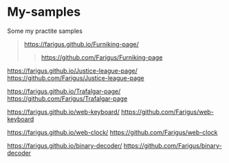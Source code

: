 # My-samples
Some my practite samples


> https://farigus.github.io/Furniking-page/
>> https://github.com/Farigus/Furniking-page

https://farigus.github.io/Justice-league-page/
https://github.com/Farigus/Justice-league-page

https://farigus.github.io/Trafalgar-page/
https://github.com/Farigus/Trafalgar-page

https://farigus.github.io/web-keyboard/
https://github.com/Farigus/web-keyboard

https://farigus.github.io/web-clock/
https://github.com/Farigus/web-clock

https://farigus.github.io/binary-decoder/
https://github.com/Farigus/binary-decoder

